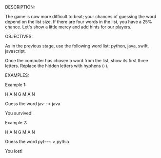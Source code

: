 DESCRIPTION:

The game is now more difficult to beat; your chances of guessing the word depend on the list size. If there are four words in the list, you have a 25% chance. Let's show a little mercy and add hints for our players.

OBJECTIVES:

As in the previous stage, use the following word list: python, java, swift, javascript.

Once the computer has chosen a word from the list, show its first three letters. Replace the hidden letters with hyphens (-).

EXAMPLES:

Example 1:

H A N G M A N

Guess the word jav-: > java

You survived!

Example 2:

H A N G M A N

Guess the word pyt---: > pythia

You lost!

